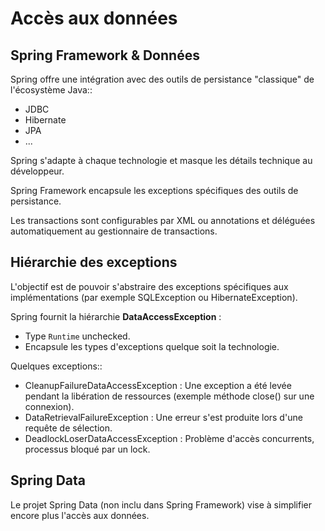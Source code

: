 # Accès aux données

## Spring Framework & Données
Spring offre une intégration avec des outils de persistance "classique" de l'écosystème Java::
* JDBC
* Hibernate
* JPA
* ...

Spring s'adapte à chaque technologie et masque les détails technique au développeur.

Spring Framework encapsule les exceptions spécifiques des outils de persistance.

Les transactions sont configurables par XML ou annotations et déléguées automatiquement au gestionnaire de transactions.


## Hiérarchie des exceptions

L'objectif est de pouvoir s'abstraire des exceptions spécifiques aux implémentations (par exemple SQLException ou HibernateException).

Spring fournit la hiérarchie **DataAccessException** :
* Type `Runtime` unchecked.
* Encapsule les types d'exceptions quelque soit la technologie.

Quelques exceptions::
* CleanupFailureDataAccessException : Une exception a été levée pendant la libération de ressources (exemple méthode close() sur une connexion).
* DataRetrievalFailureException : Une erreur s'est produite lors d'une requête de sélection.
* DeadlockLoserDataAccessException : Problème d'accès concurrents, processus bloqué par un lock.

## Spring Data

Le projet Spring Data (non inclu dans Spring Framework) vise à simplifier encore plus l'accès aux données.


